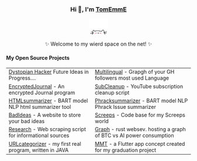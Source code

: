 <!--
**tomemme/tomemme** is a ✨ _special_ ✨ repository because its `README.md` (this file) appears on your GitHub profile.

Here are some ideas to get you started:

- 🔭 I’m currently working on ...
- 🌱 I’m currently learning ...
- 👯 I’m looking to collaborate on ...
- 🤔 I’m looking for help with ...
- 💬 Ask me about ...
- 📫 How to reach me: ...
- 😄 Pronouns: ...
- ⚡ Fun fact: ...
-->
<div align="center">
    <h3>Hi 👋, I'm <a href="https://tomemme.github.io/portfolio/">TomEmmE</a></h3>
    <p align="center">
        <a href="https://github.com/tomemme/portfolio">
            <img src="cathead.webp" width="50"/> 
        </a>
    </p>
    <p>✨ Welcome to my wierd space on the net! ✨</p>
    <h4 align="left">My Open Source Projects</h4>
    <table align="center">
        <tr>
            <td><a href="https://raw.githubusercontent.com/tomemme/tomemme/main/dystopianhacker2.webp"> Dystopian Hacker</a> Future Ideas in Progress....</td>
            <td><a href="https://github.com/tomemme/followersLanguages">Multilingual</a> - Grapgh of your GH followers most used Language</td>
        </tr>
        <tr>
            <td><a href="https://github.com/tomemme/EncryptedJournal">EncryptedJournal</a> - An encrypted Journal program</td>
            <td><a href="https://github.com/tomemme/ytSubCleanup">SubCleanup</a> - YouTube subscription cleanup script</td>
        </tr>
        <tr>
            <td><a href="https://github.com/tomemme/HTMLtextSummarizer">HTMLsummarizer</a> - BART model NLP html summarizer tool</td>
            <td><a href="https://github.com/tomemme/PhrackSummarizer">Phracksummarizer</a> - BART model NLP Phrack Issue summarizer</td>
        </tr>
        <tr>
            <td><a href="https://github.com/tomemme/bad_ideas_website">BadIdeas</a> - A website to store your bad ideas</td>
            <td><a href="https://github.com/tomemme/screeps">Screeps</a> - Code base for my Screeps world</td>
        </tr>
         <tr>
            <td><a href="https://github.com/tomemme/cannaResearch">Research</a> - Web scraping script for informational sources</td>
            <td><a href="https://github.com/tomemme/web_server">Graph</a> - rust websev. hosting a graph of BTC vs AI power consumption</td>
        </tr>
        <tr>
            <td><a href="https://github.com/tomemme/urlCategorizer">URLcategorizer</a> - my first real program, written in JAVA</td>
            <td><a href="https://github.com/tomemme/mmt">MMT</a> - a Flutter app concept created for my graduation project</td>
        </tr>
    </table>
</div>
